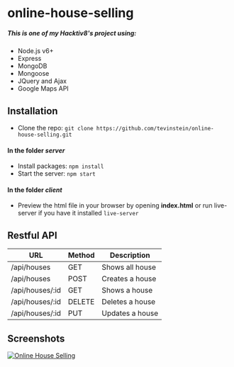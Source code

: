 # online-house-selling

##### This is one of my Hacktiv8's project using:
- Node.js v6+
- Express
- MongoDB
- Mongoose
- JQuery and Ajax
- Google Maps API

## Installation
- Clone the repo: `git clone https://github.com/tevinstein/online-house-selling.git`

#### In the folder *server*
- Install packages: `npm install`
- Start the server: `npm start`

#### In the folder *client*
- Preview the html file in your browser by opening **index.html** or run live-server if you have it installed `live-server`

## Restful API
| URL       | Method | Description     |
|-----------|--------|-----------------|
| /api/houses     | GET    | Shows all house |
| /api/houses     | POST   | Creates a house  |
| /api/houses/:id | GET    | Shows a house    |
| /api/houses/:id | DELETE | Deletes a house  |
| /api/houses/:id | PUT    | Updates a house  |

## Screenshots

[![Online House Selling](http://i.imgur.com/qq40umZ.png "Online House Selling")](http://i.imgur.com/qq40umZ.png "Online House Selling")